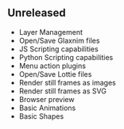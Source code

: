 ## Unreleased
 * Layer Management
 * Open/Save Glaxnim files
 * JS Scripting capabilities
 * Python Scripting capabilities
 * Menu action plugins
 * Open/Save Lottie files
 * Render still frames as images
 * Render still frames as SVG
 * Browser preview
 * Basic Animations
 * Basic Shapes
